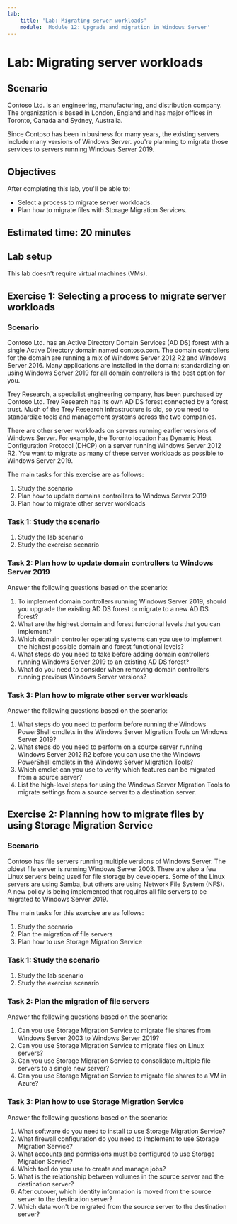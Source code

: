 ```yaml
---
lab:
    title: 'Lab: Migrating server workloads'
    module: 'Module 12: Upgrade and migration in Windows Server'
---
```


# Lab: Migrating server workloads

## Scenario

Contoso Ltd. is an engineering, manufacturing, and distribution company. The organization is based in London, England and has major offices in Toronto, Canada and Sydney, Australia.

Since Contoso has been in business for many years, the existing servers include many versions of Windows Server. you're planning to migrate those services to servers running Windows Server 2019.

## Objectives

After completing this lab, you'll be able to:

- Select a process to migrate server workloads.
- Plan how to migrate files with Storage Migration Services.

## Estimated time: 20 minutes

## Lab setup

This lab doesn't require virtual machines (VMs).

## Exercise 1: Selecting a process to migrate server workloads

### Scenario

Contoso Ltd. has an Active Directory Domain Services (AD DS) forest with a single Active Directory domain named contoso.com. The domain controllers for the domain are running a mix of Windows Server 2012 R2 and Windows Server 2016. Many applications are installed in the domain; standardizing on using Windows Server 2019 for all domain controllers is the best option for you.

Trey Research, a specialist engineering company, has been purchased by Contoso Ltd. Trey Research has its own AD DS forest connected by a forest trust. Much of the Trey Research infrastructure is old, so you need to standardize tools and management systems across the two companies.

There are other server workloads on servers running earlier versions of Windows Server. For example, the Toronto location has Dynamic Host Configuration Protocol (DHCP) on a server running Windows Server 2012 R2. You want to migrate as many of these server workloads as possible to Windows Server 2019.

The main tasks for this exercise are as follows:

1. Study the scenario
1. Plan how to update domains controllers to Windows Server 2019
1. Plan how to migrate other server workloads

### Task 1: Study the scenario

1. Study the lab scenario
1. Study the exercise scenario

### Task 2: Plan how to update domain controllers to Windows Server 2019

Answer the following questions based on the scenario:

1. To implement domain controllers running Windows Server 2019, should you upgrade the existing AD DS forest or migrate to a new AD DS forest?
1. What are the highest domain and forest functional levels that you can implement?
1. Which domain controller operating systems can you use to implement the highest possible domain and forest functional levels?
1. What steps do you need to take before adding domain controllers running Windows Server 2019 to an existing AD DS forest?
1. What do you need to consider when removing domain controllers running previous Windows Server versions?

### Task 3: Plan how to migrate other server workloads

Answer the following questions based on the scenario:

1. What steps do you need to perform before running the Windows PowerShell cmdlets in the Windows Server Migration Tools on Windows Server 2019?
1. What steps do you need to perform on a source server running Windows Server 2012 R2 before you can use the the Windows PowerShell cmdlets in the Windows Server Migration Tools?
1. Which cmdlet can you use to verify which features can be migrated from a source server?
1. List the high-level steps for using the Windows Server Migration Tools to migrate settings from a source server to a destination server.

## Exercise 2: Planning how to migrate files by using Storage Migration Service

### Scenario

Contoso has file servers running multiple versions of Windows Server. The oldest file server is running Windows Server 2003. There are also a few Linux servers being used for file storage by developers. Some of the Linux servers are using Samba, but others are using Network File System (NFS). A new policy is being implemented that requires all file servers to be migrated to Windows Server 2019.

The main tasks for this exercise are as follows:

1. Study the scenario
1. Plan the migration of file servers
1. Plan how to use Storage Migration Service

### Task 1: Study the scenario

1. Study the lab scenario
1. Study the exercise scenario

### Task 2: Plan the migration of file servers

Answer the following questions based on the scenario:

1. Can you use Storage Migration Service to migrate file shares from Windows Server 2003 to Windows Server 2019?
1. Can you use Storage Migration Service to migrate files on Linux servers?
1. Can you use Storage Migration Service to consolidate multiple file servers to a single new server?
1. Can you use Storage Migration Service to migrate file shares to a VM in Azure?

### Task 3: Plan how to use Storage Migration Service

Answer the following questions based on the scenario:

1. What software do you need to install to use Storage Migration Service?
1. What firewall configuration do you need to implement to use Storage Migration Service?
1. What accounts and permissions must be configured to use Storage Migration Service?
1. Which tool do you use to create and manage jobs?
1. What is the relationship between volumes in the source server and the destination server?
1. After cutover, which identity information is moved from the source server to the destination server?
1. Which data won't be migrated from the source server to the destination server?
